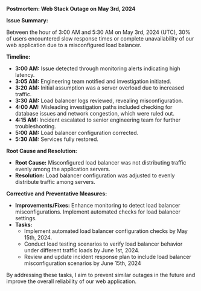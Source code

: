 **Postmortem: Web Stack Outage on May 3rd, 2024**

**Issue Summary:**

Between the hour of 3:00 AM and 5:30 AM on May 3rd, 2024 (UTC), 30% of users encountered slow response times or complete unavailability of our web application due to a misconfigured load balancer.

**Timeline:**

- **3:00 AM:** Issue detected through monitoring alerts indicating high latency.
- **3:05 AM:** Engineering team notified and investigation initiated.
- **3:20 AM:** Initial assumption was a server overload due to increased traffic.
- **3:30 AM:** Load balancer logs reviewed, revealing misconfiguration.
- **4:00 AM:** Misleading investigation paths included checking for database issues and network congestion, which were ruled out.
- **4:15 AM:** Incident escalated to senior engineering team for further troubleshooting.
- **5:00 AM:** Load balancer configuration corrected.
- **5:30 AM:** Services fully restored.

**Root Cause and Resolution:**

- **Root Cause:** Misconfigured load balancer was not distributing traffic evenly among the application servers.
- **Resolution:** Load balancer configuration was adjusted to evenly distribute traffic among servers.

**Corrective and Preventative Measures:**

- **Improvements/Fixes:** Enhance monitoring to detect load balancer misconfigurations. Implement automated checks for load balancer settings.
- **Tasks:**
  - Implement automated load balancer configuration checks by May 15th, 2024.
  - Conduct load testing scenarios to verify load balancer behavior under different traffic loads by June 1st, 2024.
  - Review and update incident response plan to include load balancer misconfiguration scenarios by June 15th, 2024

By addressing these tasks, I  aim to prevent similar outages in the future and improve the overall reliability of our web application.

